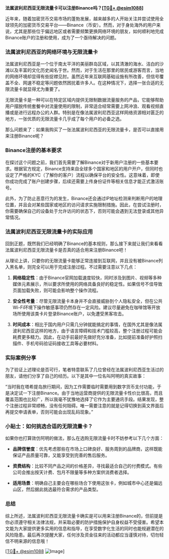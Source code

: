 **法属波利尼西亚无限流量卡可以注册Binance吗？[[TG💪+ @esim1088](https://t.me/s/esim1088)]**

近年来，随着加密货币交易市场的蓬勃发展，越来越多的人开始关注并尝试使用全球领先的加密货币交易平台——Binance（币安）。然而，对于身处海外的用户来说，尤其是那些位于偏远地区或者需要频繁更换网络环境的朋友，如何顺利地完成Binance账户的注册和使用，成为了一个亟待解决的问题。

### 法属波利尼西亚的网络环境与无限流量卡

法属波利尼西亚是一个位于南太平洋的美丽群岛区域，以其清澈的海水、洁白的沙滩以及丰富的文化历史闻名于世。然而，对于生活在那里的居民或游客而言，当地的网络环境却显得有些捉襟见肘。虽然近年来互联网基础设施有所改善，但信号覆盖不全、网速不稳定等问题依然困扰着许多人。在这种情况下，选择一张合适的无限流量卡就显得尤为重要了。

无限流量卡是一种可以在特定区域内提供无限制数据流量服务的产品，它能够帮助用户摆脱传统套餐中对流量使用的限制，非常适合经常需要上网冲浪、观看视频直播或是进行远程办公的人群。特别是在像法属波利尼西亚这样网络资源相对匮乏的地方，一张优质的无限流量卡几乎成了每个用户的必备之选。

那么问题来了：如果我购买了一张法属波利尼西亚的无限流量卡，是否可以直接用来注册Binance呢？

### Binance注册的基本要求

在探讨这个问题之前，我们首先需要了解Binance对于新用户注册的一些基本要求。根据官方规定，Binance支持来自全球多个国家和地区的用户开户，但同时也设定了严格的KYC（了解你的客户）流程以确保平台的安全性。这意味着，即使你成功完成了账户创建步骤，后续还需要上传身份证件等相关信息才能正式激活账号。

此外，为了防止恶意行为的发生，Binance还会通过IP地址检测来判断用户的地理位置，并且会对某些国家或地区的访问请求实施限制措施。因此，在尝试注册时，你需要确保自己的设备处于允许访问的状态下，否则可能会遇到无法登录或其他异常情况。

### 法属波利尼西亚无限流量卡的实际应用

回到正题，既然我们已经明确了Binance的基本规则，那么接下来就让我们来看看法属波利尼西亚无限流量卡是否真的适合用来注册Binance吧！

从理论上讲，只要你的无限流量卡能够正常连接到互联网，并且没有被Binance列入黑名单，则完全可以用于完成注册过程。不过需要注意以下几点：

1. **网络稳定性**：由于Binance官网加载速度较快，同时涉及到图片、视频等多种媒体元素展示，所以要求所使用的网络具备良好的稳定性。如果信号不佳导致页面加载失败，则可能会影响整个操作流程。
   
2. **安全性考量**：尽管无限流量卡本身并不会直接威胁到个人隐私安全，但在公共Wi-Fi环境下操作敏感事项仍然存在一定风险。建议尽量避免在咖啡馆等开放场所使用该类卡片登录Binance账户，以免遭受黑客攻击。

3. **时间成本**：相比于国内用户只需几分钟就能搞定的事情，在国外尤其是像法属波利尼西亚这样的地方，由于语言障碍和技术门槛较高，整个注册过程可能会耗费更多精力。因此，在动手前最好先做好充分准备，比如提前准备好护照扫描件、手机号码验证码接收工具等必要材料。

### 实际案例分享

为了验证上述理论是否可行，笔者特意联系了几位曾经在法属波利尼西亚生活过的朋友，请他们分享了自己的经历。以下是其中一位名叫阿明的真实故事：

“当时我在塔希提岛旅行期间，因为工作需要临时需要用到数字货币支付功能，于是决定试一下注册Binance。由于当地运营商提供的无限流量卡性价比很高，而且覆盖范围也比较广，所以我毫不犹豫地选择了它作为主要通讯手段。结果发现，整个注册过程非常顺畅，没有任何阻碍。唯一需要注意的就是记得切换到英文界面后再提交申请表单，否则可能会出现乱码现象。”

### 小贴士：如何挑选合适的无限流量卡？

如果你也打算效仿阿明的做法，那么在选购无限流量卡时不妨参考以下几个方面：

- **品牌信誉度**：优先考虑那些在市场上口碑良好、服务周到的品牌商，这样既能保证产品质量可靠，又能享受到完善的售后服务。
  
- **资费结构**：比较不同产品之间的价格差异，寻找最适合自己的付费模式。有些公司会推出按天计费、包月不限量等多种方案供消费者选择。

- **适用场景**：明确自己主要会在哪些场合下使用这张卡，例如城市中心还是偏远山区，然后据此挑选最符合需求的产品类型。

### 总结

综上所述，法属波利尼西亚无限流量卡确实是可以用来注册Binance的，但前提是你必须遵守相关法律法规，并采取必要的防护措施保护自身权益不受侵害。希望本文能为大家提供更多实用的信息和指导，在享受数字化生活的同时也能规避潜在的风险隐患。最后再次提醒大家，任何涉及资金往来的活动都应当谨慎对待，切勿轻信不明来源的信息哦！

[[TG💪+ @esim1088](https://t.me/s/esim1088) ![Image](https://i.postimg.cc/4NQfJmqS/Snipaste-2025-05-13-00-14-12.png)]